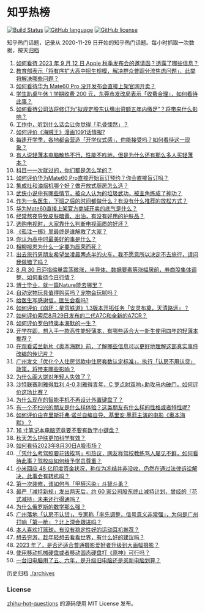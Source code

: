# 知乎热榜
[![Build Status](https://github.com/ToWeLong/zhihu-hot-questions/workflows/CI/badge.svg)](https://github.com/ToWeLong/zhihu-hot-questions/actions)
[![GitHub language](https://img.shields.io/badge/language-golang-orange.svg)](https://golang.org/)
[![GitHub license](https://img.shields.io/github/license/ToWeLong/zhihu-hot-questions)](https://github.com/ToWeLong/zhihu-hot-questions/blob/main/LICENSE)

知乎热门话题，记录从 2020-11-29 日开始的知乎热门话题。每小时抓取一次数据，按天[归档](./archives)

<!-- BEGIN -->

1. [如何看待 2023 年 9 月 12 日 Apple 秋季发布会的邀请函？透露了哪些信息？](https://www.zhihu.com/question/619770472)
1. [教育部表示「将有序扩大高中招生规模，解决群众普职分流焦虑问题」，此举将解决哪些问题？](https://www.zhihu.com/question/619822926)
1. [如何看待华为 Mate60 Pro 没开发布会直接上架官网开卖？](https://www.zhihu.com/question/619670151)
1. [学生趴桌午休 1 学期收费 200 元，东莞市发改局表示「收费合理」，如何看待此事？](https://www.zhihu.com/question/619680395)
1. [如何看待公司法将修订为“拟规定股东认缴出资额五年内缴足”？将带来什么影响？](https://www.zhihu.com/question/619672734)
1. [工作中，听到什么话会让你觉得「毛骨悚然」？](https://www.zhihu.com/question/618137688)
1. [如何评价《海贼王》漫画1091话情报?](https://www.zhihu.com/question/619799500)
1. [每逢开学季，各地都会营造「开学仪式感」，你能接受吗？如何看待这一现象？](https://www.zhihu.com/question/619503827)
1. [有人说轻薄本电脑散热不行，性能不咋地，但是为什么还有那么多人买轻薄本？](https://www.zhihu.com/question/618604606)
1. [科目一一次就过的，你们都是怎么学的？](https://www.zhihu.com/question/612592565)
1. [如何评价华为Mate60 Pro直接开始盲订预约？你会直接盲订吗？](https://www.zhihu.com/question/619664357)
1. [集成灶和油烟机哪个好？做开放式厨房怎么选？](https://www.zhihu.com/question/358384158)
1. [武侠小说中有哪些情节，被众人认为的垃圾武功，被主角练成了神功？](https://www.zhihu.com/question/301531416)
1. [作为一名医生，下班之后的时间都做什么？有没有什么推荐的放松方式？](https://www.zhihu.com/question/618384108)
1. [华为Mate60直接上架官方商城开卖的底气是什么？](https://www.zhihu.com/question/619671511)
1. [经常熬夜导致皮肤暗黄、出油，有没有好用的护肤品？](https://www.zhihu.com/question/613423175)
1. [选购电视时，大家靠什么判断电视画质的好坏？](https://www.zhihu.com/question/619490248)
1. [《孤注一掷》里最终是谁解救了大家？](https://www.zhihu.com/question/618435189)
1. [你认为高中时最美好的事是什么？](https://www.zhihu.com/question/613189765)
1. [相柳报恩为什么一定要为辰荣而死？](https://www.zhihu.com/question/618920135)
1. [出去旅行男朋友希望坐凌晨两点半的火车，我不愿意所以决定不去旅行，请问我做错了吗？](https://www.zhihu.com/question/619308129)
1. [8 月 30 日沪指缩量震荡微涨，半导体、数据要素等涨幅居前，券商股集体调整，如何看待今日行情？](https://www.zhihu.com/question/619807137)
1. [博士毕业，就一篇Nature能去哪里？](https://www.zhihu.com/question/618590165)
1. [自动宠物玩具值得购买吗？宠物会玩腻吗？](https://www.zhihu.com/question/614474358)
1. [给医生写感谢信，医生会看吗?](https://www.zhihu.com/question/461215612)
1. [如何评价《崩坏：星穹铁道》1.3版本开拓任务「安灵布奠，天清路远」？](https://www.zhihu.com/question/619814654)
1. [如何评价索尼8月29日发布的二代A7C和全新的A7CR？](https://www.zhihu.com/question/619746452)
1. [如何评价罗伯特奥本海默的一生？](https://www.zhihu.com/question/301634962)
1. [开学在即，想入手一款高性能轻薄本，有哪些适合大一新生使用四年的轻薄本推荐？](https://www.zhihu.com/question/619658681)
1. [在观看诺兰新片《奥本海默》前，了解哪些信息可以更好地理解这部真实事件改编的传记片？](https://www.zhihu.com/question/613701247)
1. [广州发文「优化个人住房贷款中住房套数认定标准」，执行「认房不用认贷」政策，将带来哪些影响？](https://www.zhihu.com/question/619811180)
1. [为什么画大饼对年轻人失效了？](https://www.zhihu.com/question/564608880)
1. [沙特联赛利雅得胜利 4-0 利雅得青年，C 罗点射双响+助攻马内破门，如何评价这场比赛？](https://www.zhihu.com/question/619799076)
1. [为什么现在的智能手机不再设计外置键盘了？](https://www.zhihu.com/question/617546564)
1. [有一个不扫兴的朋友是什么样体验？这类朋友有什么样的性格或者特性呢?](https://www.zhihu.com/question/612687222)
1. [如何评价由克里斯托弗·诺兰自编自导、基里安·墨菲主演的电影《奥本海默》？](https://www.zhihu.com/question/612994100)
1. [16 寸笔记本电脑究竟要不要有数字小键盘？](https://www.zhihu.com/question/619034943)
1. [秋天怎么护肤更加科学有效？](https://www.zhihu.com/question/617441457)
1. [如何看待2023年8月30日A股市场？](https://www.zhihu.com/question/619683512)
1. [「凭什么考驾照要花钱挨骂」引热议，网友称驾校教练骂人屡见不鲜，如何看待此事？驾校应如何给予学员尊重？](https://www.zhihu.com/question/619650466)
1. [小米回应 48 亿印度资金状况，称仅为冻结并非没收，仍然在通过法律诉讼解决，此事会有转机吗？](https://www.zhihu.com/question/619705823)
1. [第一次装修，该如何与「甲醛污染」斗智斗勇？](https://www.zhihu.com/question/616614466)
1. [最严「减持新规」发出两天后，约 60 家公司股东终止减持计划，曾经的「花式减持」未来还行得通吗？](https://www.zhihu.com/question/619831434)
1. [为什么俄罗斯的数学那么强？](https://www.zhihu.com/question/369638951)
1. [广州落地「认房不认贷」，专家称「率先调整，信号意义非常强」，为何是广州打响「第一枪」？北上深会跟进吗？](https://www.zhihu.com/question/619816081)
1. [本人喜欢打篮球，有没有稳定性好的运动耳机推荐？](https://www.zhihu.com/question/618282027)
1. [想去穷游，趁年轻想去看看世界，有什么好的建议吗？](https://www.zhihu.com/question/618575717)
1. [2023 年了，是否还适合普通摄影爱好者升级到大画幅摄影？](https://www.zhihu.com/question/618723402)
1. [使用移动机械硬盘或者移动固态硬盘打《原神》可行吗？](https://www.zhihu.com/question/617284300)
1. [一台旧电脑用了五、六年，是升级旧电脑还是买新电脑划算？](https://www.zhihu.com/question/618886253)

<!-- END -->

历史归档 [./archives](./archives)


### License
[zhihu-hot-questions](https://github.com/towelong/zhihu-hot-questions) 的源码使用 MIT License 发布。
